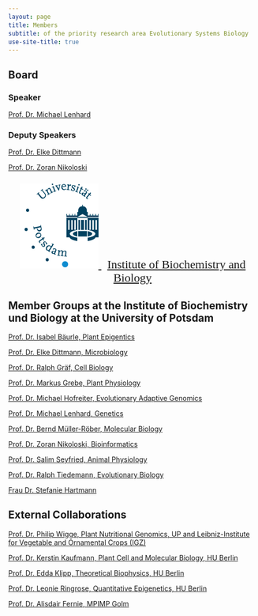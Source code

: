 ```yaml
---
layout: page
title: Members
subtitle: of the priority research area Evolutionary Systems Biology
use-site-title: true
---
```


## Board

### Speaker

[Prof. Dr. Michael Lenhard](https://www.uni-potsdam.de/en/ibb-genetik/people)


### Deputy Speakers

[Prof. Dr. Elke Dittmann](https://www.uni-potsdam.de/en/ibb-mikrobiologie/members-microbiology-university-of-potsdam)

[Prof. Dr. Zoran Nikoloski](https://www.uni-potsdam.de/en/ibb-bioinformatik/members)


<font size="5" face="Liberation Serif" >
<p align='center'>
	<a href="https://www.uni-potsdam.de/en/university-of-potsdam" title="to the Uni-Homepage" target="_top">
			<img src="img/up-logo-math-2.png" alt="Logo Institute of Biochemistry and Biology">
	</a>
	&nbsp;		
	<a href="https://www.uni-potsdam.de/en/ibb/" title="to the homepage of Institute of Biochemistry and Biology">
		 Institute of Biochemistry and Biology 
	</a>
</p>
</font >

## Member Groups at the Institute of Biochemistry und Biology at the University of Potsdam

[Prof. Dr. Isabel Bäurle, Plant Epigentics](https://baurlelab.wordpress.com/)

[Prof. Dr. Elke Dittmann, Microbiology](http://uni-potsdam.de/ibb-mikrobiologie/microbiology-university-of-potsdam.html)

[Prof. Dr. Ralph Gräf, Cell Biology](http://www.uni-potsdam.de/ibb-zellbiologie/index.html)

[Prof. Dr. Markus Grebe, Plant Physiology](http://www.uni-potsdam.de/en/ibb-pflanzenphysiologie/index.html)

[Prof. Dr. Michael Hofreiter, Evolutionary Adaptive Genomics](http://www.uni-potsdam.de/ibb-genomics/index.html)

[Prof. Dr. Michael Lenhard, Genetics](http://www.uni-potsdam.de/ibb-genetik/index.html)

[Prof. Dr. Bernd Müller-Röber, Molecular Biology](http://www.uni-potsdam.de/ibb-molecularbiology/research-overview.html)

[Prof. Dr. Zoran Nikoloski, Bioinformatics](http://uni-potsdam.de/ibb-bioinformatik/index.html)

[Prof. Dr. Salim Seyfried, Animal Physiology](https://uni-potsdam.de/ibb-zoophysiologie/index.html)

[Prof. Dr. Ralph Tiedemann, Evolutionary Biology](http://uni-potsdam.de/ibb-evolutionsbiologie)

[Frau Dr. Stefanie Hartmann](https://www.uni-potsdam.de/de/ibb-genomics/group/hartmann.html)

## External Collaborations

[Prof. Dr. Philip Wigge, Plant Nutritional Genomics, UP and Leibniz-Institute for Vegetable and Ornamental Crops (IGZ)](https://www.igzev.de/portfolio_type/portfolio-philip_wigge/?lang=en)

[Prof. Dr. Kerstin Kaufmann, Plant Cell and Molecular Biology, HU Berlin](https://www2.hu-berlin.de/biologie/flower/)

[Prof. Dr. Edda Klipp, Theoretical Biophysics, HU Berlin](https://rumo.biologie.hu-berlin.de/tbp/index.php/en/)

[Prof. Dr. Leonie Ringrose, Quantitative Epigenetics, HU Berlin](http://www.ringroselab.com/)

[Prof. Dr. Alisdair Fernie, MPIMP Golm ](https://www.mpimp-golm.mpg.de/5858/4fernie)


